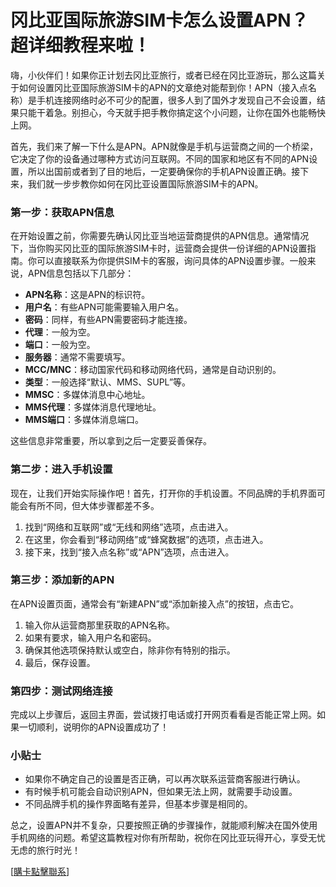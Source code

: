 # 冈比亚国际旅游SIM卡怎么设置APN？超详细教程来啦！

嗨，小伙伴们！如果你正计划去冈比亚旅行，或者已经在冈比亚游玩，那么这篇关于如何设置冈比亚国际旅游SIM卡的APN的文章绝对能帮到你！APN（接入点名称）是手机连接网络时必不可少的配置，很多人到了国外才发现自己不会设置，结果只能干着急。别担心，今天就手把手教你搞定这个小问题，让你在国外也能畅快上网。

首先，我们来了解一下什么是APN。APN就像是手机与运营商之间的一个桥梁，它决定了你的设备通过哪种方式访问互联网。不同的国家和地区有不同的APN设置，所以出国前或者到了目的地后，一定要确保你的手机APN设置正确。接下来，我们就一步步教你如何在冈比亚设置国际旅游SIM卡的APN。

### 第一步：获取APN信息

在开始设置之前，你需要先确认冈比亚当地运营商提供的APN信息。通常情况下，当你购买冈比亚的国际旅游SIM卡时，运营商会提供一份详细的APN设置指南。你可以直接联系为你提供SIM卡的客服，询问具体的APN设置步骤。一般来说，APN信息包括以下几部分：

- **APN名称**：这是APN的标识符。
- **用户名**：有些APN可能需要输入用户名。
- **密码**：同样，有些APN需要密码才能连接。
- **代理**：一般为空。
- **端口**：一般为空。
- **服务器**：通常不需要填写。
- **MCC/MNC**：移动国家代码和移动网络代码，通常是自动识别的。
- **类型**：一般选择“默认、MMS、SUPL”等。
- **MMSC**：多媒体消息中心地址。
- **MMS代理**：多媒体消息代理地址。
- **MMS端口**：多媒体消息端口。

这些信息非常重要，所以拿到之后一定要妥善保存。

### 第二步：进入手机设置

现在，让我们开始实际操作吧！首先，打开你的手机设置。不同品牌的手机界面可能会有所不同，但大体步骤都差不多。

1. 找到“网络和互联网”或“无线和网络”选项，点击进入。
2. 在这里，你会看到“移动网络”或“蜂窝数据”的选项，点击进入。
3. 接下来，找到“接入点名称”或“APN”选项，点击进入。

### 第三步：添加新的APN

在APN设置页面，通常会有“新建APN”或“添加新接入点”的按钮，点击它。

1. 输入你从运营商那里获取的APN名称。
2. 如果有要求，输入用户名和密码。
3. 确保其他选项保持默认或空白，除非你有特别的指示。
4. 最后，保存设置。

### 第四步：测试网络连接

完成以上步骤后，返回主界面，尝试拨打电话或打开网页看看是否能正常上网。如果一切顺利，说明你的APN设置成功了！

### 小贴士

- 如果你不确定自己的设置是否正确，可以再次联系运营商客服进行确认。
- 有时候手机可能会自动识别APN，但如果无法上网，就需要手动设置。
- 不同品牌手机的操作界面略有差异，但基本步骤是相同的。

总之，设置APN并不复杂，只要按照正确的步骤操作，就能顺利解决在国外使用手机网络的问题。希望这篇教程对你有所帮助，祝你在冈比亚玩得开心，享受无忧无虑的旅行时光！

[[購卡點擊聯系](https://t.me/s/esim1088)]